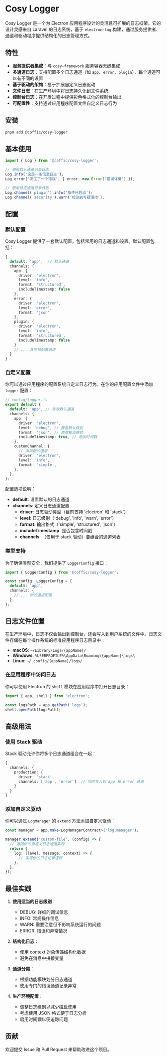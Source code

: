 # Cosy Logger

Cosy Logger 是一个为 Electron 应用程序设计的灵活且可扩展的日志框架。它的设计灵感来自 Laravel 的日志系统，基于 `electron-log` 构建，通过服务提供者、通道和驱动程序提供结构化的日志管理方式。

## 特性

- **服务提供者集成**：与 `cosy-framework` 服务容器无缝集成
- **多通道日志**：支持配置多个日志通道（如 `app`、`error`、`plugin`），每个通道可以有不同的设置
- **基于驱动的架构**：易于扩展自定义日志驱动
- **文件日志**：在生产环境中将日志持久化到文件系统
- **控制台日志**：在开发过程中提供彩色格式化的控制台输出
- **可配置性**：支持通过应用程序配置文件自定义日志行为

## 安装

```bash
pnpm add @coffic/cosy-logger
```

## 基本使用

```typescript
import { Log } from '@coffic/cosy-logger';

// 使用默认通道记录日志
Log.info('这是一条信息日志');
Log.error('发生了一个错误', { error: new Error('错误详情') });

// 使用特定通道记录日志
Log.channel('plugin').info('插件已启动');
Log.channel('security').warn('检测到可疑活动');
```

## 配置

### 默认配置

Cosy Logger 提供了一套默认配置，包括常用的日志通道和设置。默认配置包括：

```typescript
{
  default: 'app',  // 默认通道
  channels: {
    app: {
      driver: 'electron',
      level: 'info',
      format: 'structured',
      includeTimestamp: false
    },
    error: {
      driver: 'electron',
      level: 'error',
      format: 'json'
    },
    plugin: {
      driver: 'electron',
      level: 'info',
      format: 'structured',
      includeTimestamp: false
    }
    // ... 其他预配置通道
  }
}
```

### 自定义配置

你可以通过应用程序的配置系统自定义日志行为。在你的应用配置文件中添加 `logger` 配置：

```typescript
// config/logger.ts
export default {
  default: 'app', // 修改默认通道
  channels: {
    app: {
      driver: 'electron',
      level: 'debug', // 覆盖默认级别
      format: 'json', // 修改输出格式
      includeTimestamp: true, // 添加时间戳
    },
    customChannel: {
      // 添加新的通道
      driver: 'electron',
      level: 'info',
      format: 'simple',
    },
  },
};
```

配置选项说明：

- **default**: 设置默认的日志通道
- **channels**: 定义日志通道配置
  - **driver**: 日志驱动类型（目前支持 'electron' 和 'stack'）
  - **level**: 日志级别（'debug', 'info', 'warn', 'error'）
  - **format**: 输出格式（'simple', 'structured', 'json'）
  - **includeTimestamp**: 是否包含时间戳
  - **channels**: （仅用于 stack 驱动）要组合的通道列表

### 类型支持

为了确保类型安全，我们提供了 `LoggerConfig` 接口：

```typescript
import { LoggerConfig } from '@coffic/cosy-logger';

const config: LoggerConfig = {
  default: 'app',
  channels: {
    // ... 你的通道配置
  },
};
```

## 日志文件位置

在生产环境中，日志不仅会输出到控制台，还会写入到用户系统的文件中。日志文件存储在每个操作系统的标准应用程序日志目录中：

- **macOS**: `~/Library/Logs/{appName}/`
- **Windows**: `%USERPROFILE%\AppData\Roaming\{appName}\logs\`
- **Linux**: `~/.config/{appName}/logs/`

### 在应用程序中访问日志

你可以使用 Electron 的 `shell` 模块在应用程序中打开日志目录：

```typescript
import { app, shell } from 'electron';

const logsPath = app.getPath('logs');
shell.openPath(logsPath);
```

## 高级用法

### 使用 Stack 驱动

Stack 驱动允许你将多个日志通道组合在一起：

```typescript
{
  channels: {
    production: {
      driver: 'stack',
      channels: ['app', 'error']  // 同时写入到 app 和 error 通道
    }
  }
}
```

### 添加自定义驱动

你可以通过 `LogManager` 的 `extend` 方法添加自定义驱动：

```typescript
const manager = app.make<LogManagerContract>('log.manager');

manager.extend('custom-file', (config) => {
  // 返回你的自定义日志通道实现
  return {
    log: (level, message, context) => {
      // 实现你的日志记录逻辑
    },
  };
});
```

## 最佳实践

1. **使用适当的日志级别**：

   - DEBUG: 详细的调试信息
   - INFO: 常规操作信息
   - WARN: 需要注意但不影响系统运行的问题
   - ERROR: 错误和异常情况

2. **结构化日志**：

   - 使用 context 对象传递结构化数据
   - 避免在消息中拼接变量

3. **通道分类**：

   - 根据功能模块划分日志通道
   - 使用专门的错误通道记录异常

4. **生产环境配置**：
   - 调整日志级别以减少磁盘使用
   - 考虑使用 JSON 格式便于日志分析
   - 启用时间戳以便追踪问题

## 贡献

欢迎提交 Issue 和 Pull Request 来帮助改进这个项目。
